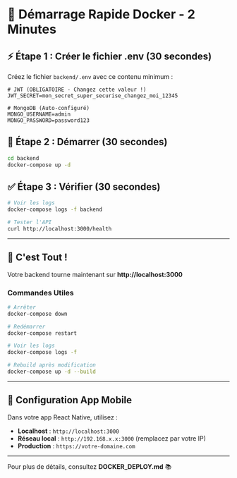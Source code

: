 # 🚀 Démarrage Rapide Docker - 2 Minutes

## ⚡ Étape 1 : Créer le fichier .env (30 secondes)

Créez le fichier `backend/.env` avec ce contenu minimum :

```env
# JWT (OBLIGATOIRE - Changez cette valeur !)
JWT_SECRET=mon_secret_super_securise_changez_moi_12345

# MongoDB (Auto-configuré)
MONGO_USERNAME=admin
MONGO_PASSWORD=password123
```

## 🐳 Étape 2 : Démarrer (30 secondes)

```bash
cd backend
docker-compose up -d
```

## ✅ Étape 3 : Vérifier (30 secondes)

```bash
# Voir les logs
docker-compose logs -f backend

# Tester l'API
curl http://localhost:3000/health
```

---

## 🎯 C'est Tout !

Votre backend tourne maintenant sur **http://localhost:3000**

### Commandes Utiles

```bash
# Arrêter
docker-compose down

# Redémarrer
docker-compose restart

# Voir les logs
docker-compose logs -f

# Rebuild après modification
docker-compose up -d --build
```

---

## 📱 Configuration App Mobile

Dans votre app React Native, utilisez :
- **Localhost** : `http://localhost:3000`
- **Réseau local** : `http://192.168.x.x:3000` (remplacez par votre IP)
- **Production** : `https://votre-domaine.com`

---

Pour plus de détails, consultez **DOCKER_DEPLOY.md** 📚


